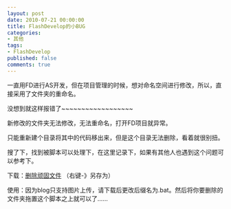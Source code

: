 ```yaml
---
layout: post
date: 2010-07-21 00:00:00
title: FlashDevelop的小BUG
categories:
- 其他
tags:
- FlashDevelop
published: false
comments: true
---
```

<p>一直用FD进行AS开发，但在项目管理的时候，想对命名空间进行修改，所以，直接采用了文件夹的重命名。</p>

<p>没想到就这样报错了~~~~~~~~~~~~~~~~~~</p>

<p>新修改的文件夹无法修改，无法重命名，打开FD项目就异常。</p>

<p>只能重新建个目录将其中的代码移出来，但是这个目录无法删除，看着就很别扭。</p>

<p>搜了下，找到被脚本可以处理下，在这里记录下，如果有其他人也遇到这个问题可以参考下。</p>

<p>下载：<a href="{{site.url}}/media/2010/07/删除顽固文件.jpg" target="_blank">删除顽固文件</a> （右键-》另存为）</p>

<p>使用：因为blog只支持图片上传，请下载后更改后缀名为.bat。然后将你要删除的文件夹拖置这个脚本之上就可以了……</p>
